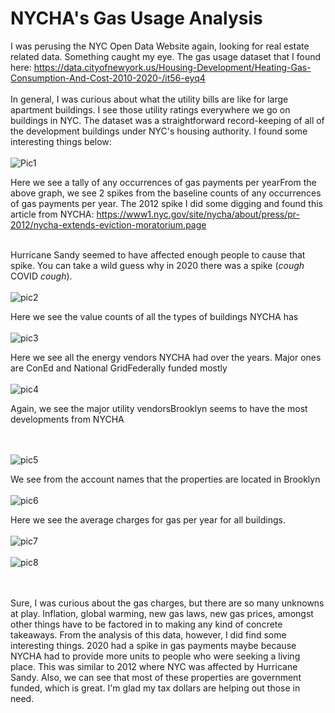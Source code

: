 # NYCHA's Gas Usage Analysis
I was perusing the NYC Open Data Website again, looking for real estate related data. Something caught my eye. The gas usage dataset that I found here: https://data.cityofnewyork.us/Housing-Development/Heating-Gas-Consumption-And-Cost-2010-2020-/it56-eyq4
</br></br>
In general, I was curious about what the utility bills are like for large apartment buildings. I see those utility ratings everywhere we go on buildings in NYC. The dataset was a straightforward record-keeping of all of the development buildings under NYC's housing authority. I found some interesting things below:
</br></br>
![Pic1](https://user-images.githubusercontent.com/62908910/153584386-3e08ec2d-5070-48e2-8750-2fd11648fce3.PNG)

Here we see a tally of any occurrences of gas payments per yearFrom the above graph, we see 2 spikes from the baseline counts of any occurrences of gas payments per year. The 2012 spike I did some digging and found this article from NYCHA: https://www1.nyc.gov/site/nycha/about/press/pr-2012/nycha-extends-eviction-moratorium.page
</br></br>

Hurricane Sandy seemed to have affected enough people to cause that spike. You can take a wild guess why in 2020 there was a spike (*cough* COVID *cough*).
</br></br>
![pic2](https://user-images.githubusercontent.com/62908910/153584417-78b15717-8b0f-46db-848b-af298f1ba4da.PNG)

Here we see the value counts of all the types of buildings NYCHA has</br></br>
![pic3](https://user-images.githubusercontent.com/62908910/153584435-2d2fab96-36b6-4d2f-9b2c-05467a52a908.PNG)

Here we see all the energy vendors NYCHA had over the years. Major ones are ConEd and National GridFederally funded mostly</br></br>
![pic4](https://user-images.githubusercontent.com/62908910/153584449-48f07eb5-1f2e-4ff5-b587-17e2824a40e9.PNG)

Again, we see the major utility vendorsBrooklyn seems to have the most developments from NYCHA

</br></br>
![pic5](https://user-images.githubusercontent.com/62908910/153584461-a9755528-5315-4c85-bc84-3f66ee32dfd5.PNG)

We see from the account names that the properties are located in Brooklyn</br></br>
![pic6](https://user-images.githubusercontent.com/62908910/153584466-cd52bc1b-c3e7-42a2-b593-a02db2470e00.PNG)

Here we see the average charges for gas per year for all buildings.</br></br>
![pic7](https://user-images.githubusercontent.com/62908910/153584480-a1939f99-2780-44a9-8696-3027d979c2cb.PNG)
</br></br>
![pic8](https://user-images.githubusercontent.com/62908910/153584495-83303102-5c7c-480d-8ab1-41cdc91c5fb1.PNG)



</br></br>
Sure, I was curious about the gas charges, but there are so many unknowns at play. Inflation, global warming, new gas laws, new gas prices, amongst other things have to be factored in to making any kind of concrete takeaways. From the analysis of this data, however, I did find some interesting things. 2020 had a spike in gas payments maybe because NYCHA had to provide more units to people who were seeking a living place. This was similar to 2012 where NYC was affected by Hurricane Sandy. Also, we can see that most of these properties are government funded, which is great. I'm glad my tax dollars are helping out those in need.
